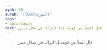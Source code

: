 ```yaml
---
ayah: 60
surah: '[[007|سورة]]'
tags:
- quran/ayah
text: قال الملأ من قومه إنا لنراك في ضلال مبين
---
```

> قال الملأ من قومه إنا لنراك في ضلال مبين
